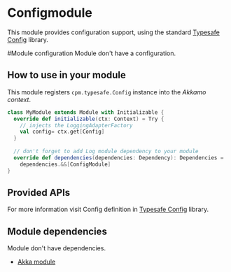 # Configmodule
This module provides configuration support, using the standard
[Typesafe Config](https://github.com/typesafehub/config) library.

#Module configuration
Module don't have a configuration.

## How to use in your module
This module registers `cpm.typesafe.Config` instance into the *Akkamo context*.

```scala
class MyModule extends Module with Initializable {
  override def initializable(ctx: Context) = Try {
    // injects the LoggingAdapterFactory
    val config= ctx.get[Config]
  }
  
  // don't forget to add Log module dependency to your module
  override def dependencies(dependencies: Dependency): Dependencies =
    dependencies.&&[ConfigModule]
}
```

## Provided APIs
For more information visit Config definition in [Typesafe Config](https://github.com/typesafehub/config) library.

## Module dependencies
Module don't have dependencies.

* [Akka module](akka-module.md)